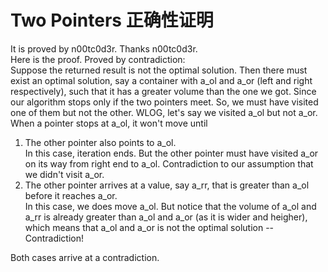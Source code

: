 # Two Pointers 正确性证明
It is proved by n00tc0d3r. Thanks n00tc0d3r.  
Here is the proof. Proved by contradiction:  
Suppose the returned result is not the optimal solution. Then there must exist an optimal solution, say a container with a_ol and a_or (left and right respectively), such that it has a greater volume than the one we got. Since our algorithm stops only if the two pointers meet. So, we must have visited one of them but not the other. WLOG, let's say we visited a_ol but not a_or. When a pointer stops at a_ol, it won't move until  
1. The other pointer also points to a_ol.  
In this case, iteration ends. But the other pointer must have visited a_or on its way from right end to a_ol. Contradiction to our assumption that we didn't visit a_or.  
2. The other pointer arrives at a value, say a_rr, that is greater than a_ol before it reaches a_or.  
In this case, we does move a_ol. But notice that the volume of a_ol and a_rr is already greater than a_ol and a_or (as it is wider and heigher), which means that a_ol and a_or is not the optimal solution -- Contradiction!  

Both cases arrive at a contradiction.